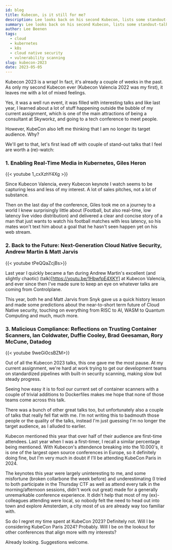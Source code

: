 ```yaml
---
id: blog
title: Kubecon, is it still for me?
description: Lee looks back on his second Kubecon, lists some standout-talks and discusses his takeaway.
summary: Lee looks back on his second Kubecon, lists some standout-talks and discusses his takeaway.
author: Lee Beenen
tags:
  - cloud
  - kubernetes
  - k8s
  - cloud native security
  - vulnerability scanning
slug: kubecon-2023
date: 2023-05-05
---
```

Kubecon 2023 is a wrap! In fact, it's already a couple of weeks in the past. As only my second Kubecon ever (Kubecon Valencia 2022 was my first), it leaves me with a lot of mixed feelings. 

Yes, it was a well run event, it was filled with interesting talks and like last year, I learned about a lot of stuff happening outside the bubble of my current assignment, which is one of the main attractions of being a consultant at Skyworkz, and going to a tech conference to meet people.

However, KubeCon also left me thinking that I am no longer its target audience. Why? 

We'll get to that, let's first lead off with couple of stand-out talks that I feel are worth a (re)-watch:

### 1. Enabling Real-Time Media in Kubernetes, Giles Heron
{{< youtube 1_cxXzhY4Xg >}}

Since Kubecon Valencia, every Kubecon keynote I watch seems to be capturing less and less of my interest. A lot of sales pitches, not a lot of substance.

Then on the last day of the conference, Giles took me on a journey to a world I knew surprisingly little about (Football, but also real-time, low latency live video distribution) and delivered a clear and concise story of a man that just wants to watch his football matches with less latency, so his mates won't text him about a goal that he hasn't seen happen yet on his web stream.

### 2. Back to the Future: Next-Generation Cloud Native Security, Andrew Martin & Matt Jarvis
{{< youtube tPeQQaZcjBs>}}

Last year I quickly became a fan during Andrew Martin's excellent (and slightly chaotic) (talk)[https://youtu.be/1HbwfpE4XKY] at Kubecon Valencia, and ever since then I've made sure to keep an eye on whatever talks are coming from Controlplane.

This year, both he and Matt Jarvis from Snyk gave us a quick history lesson and made some predictions about the near-to-short term future of Cloud Native security, touching on everything from RISC to AI, WASM to Quantum Computing and much, much more.

### 3. Malicious Compliance: Reflections on Trusting Container Scanners, Ian Coldwater, Duffie Cooley, Brad Geesaman, Rory McCune, Datadog
{{< youtube 9weGi0csBZM>}}

Out of all the Kubecon 2023 talks, this one gave me the most pause. At my current assignment, we're hard at work trying to get our development teams on standardized pipelines with built-in security scanning, making slow but steady progress. 

Seeing how easy it is to fool our current set of container scanners with a couple of trivial additions to Dockerfiles makes me hope that none of those teams come across this talk.


There was a bunch of other great talks too, but unfortunately also a couple of talks that really fell flat with me. I'm not writing this to badmouth those people or the quality of the talks, instead I'm just guessing I'm no longer the target audience, as I alluded to earlier.

Kubecon mentioned this year that over half of their audience are first-time attendees. Last year when I was a first-timer, I recall a similar percentage being mentioned. With Kubecon's attendence breaking into the 10.000's, it is one of the largest open source conferences in Europe, so it definitely doing fine, but I'm very much in doubt if I'll be attending KubeCon Paris in 2024.

The keynotes this year were largely uninteresting to me, and some misfortune (broken collarbone the week before) and underestimating (I tried to both participate in the Thursday CTF as well as attend every talk in the morning/afternoon sessions, didn't work out great) made for a generally unremarkable conference experience. It didn't help that most of my (ex)-colleagues attending were local, so nobody felt the need to head out into town and explore Amsterdam, a city most of us are already way too familiar with.

So do I regret my time spent at KubeCon 2023? Definitely not. Will I be considering KubeCon Paris 2024? Probably. Will I be on the lookout for other conferences that align more with my interests? 

Already looking. Suggestions welcome.